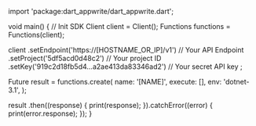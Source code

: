 import 'package:dart_appwrite/dart_appwrite.dart';

void main() { // Init SDK
  Client client = Client();
  Functions functions = Functions(client);

  client
    .setEndpoint('https://[HOSTNAME_OR_IP]/v1') // Your API Endpoint
    .setProject('5df5acd0d48c2') // Your project ID
    .setKey('919c2d18fb5d4...a2ae413da83346ad2') // Your secret API key
  ;

  Future result = functions.create(
    name: '[NAME]',
    execute: [],
    env: 'dotnet-3.1',
  );

  result
    .then((response) {
      print(response);
    }).catchError((error) {
      print(error.response);
  });
}